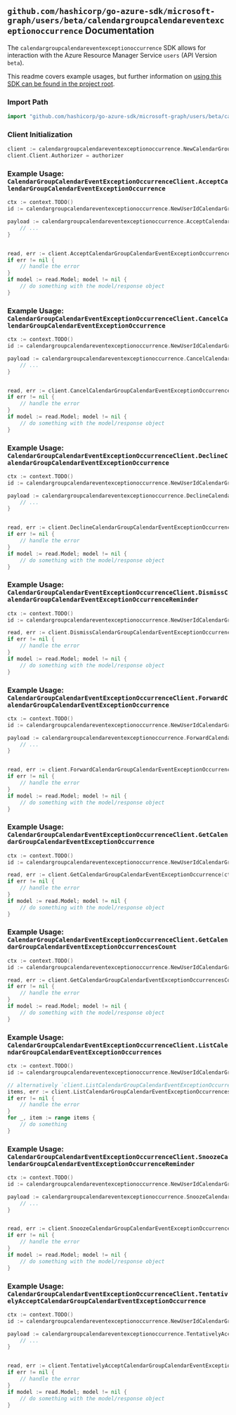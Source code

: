 
## `github.com/hashicorp/go-azure-sdk/microsoft-graph/users/beta/calendargroupcalendareventexceptionoccurrence` Documentation

The `calendargroupcalendareventexceptionoccurrence` SDK allows for interaction with the Azure Resource Manager Service `users` (API Version `beta`).

This readme covers example usages, but further information on [using this SDK can be found in the project root](https://github.com/hashicorp/go-azure-sdk/tree/main/docs).

### Import Path

```go
import "github.com/hashicorp/go-azure-sdk/microsoft-graph/users/beta/calendargroupcalendareventexceptionoccurrence"
```


### Client Initialization

```go
client := calendargroupcalendareventexceptionoccurrence.NewCalendarGroupCalendarEventExceptionOccurrenceClientWithBaseURI("https://management.azure.com")
client.Client.Authorizer = authorizer
```


### Example Usage: `CalendarGroupCalendarEventExceptionOccurrenceClient.AcceptCalendarGroupCalendarEventExceptionOccurrence`

```go
ctx := context.TODO()
id := calendargroupcalendareventexceptionoccurrence.NewUserIdCalendarGroupIdCalendarIdEventIdExceptionOccurrenceID("userIdValue", "calendarGroupIdValue", "calendarIdValue", "eventIdValue", "eventId1Value")

payload := calendargroupcalendareventexceptionoccurrence.AcceptCalendarGroupCalendarEventExceptionOccurrenceRequest{
	// ...
}


read, err := client.AcceptCalendarGroupCalendarEventExceptionOccurrence(ctx, id, payload)
if err != nil {
	// handle the error
}
if model := read.Model; model != nil {
	// do something with the model/response object
}
```


### Example Usage: `CalendarGroupCalendarEventExceptionOccurrenceClient.CancelCalendarGroupCalendarEventExceptionOccurrence`

```go
ctx := context.TODO()
id := calendargroupcalendareventexceptionoccurrence.NewUserIdCalendarGroupIdCalendarIdEventIdExceptionOccurrenceID("userIdValue", "calendarGroupIdValue", "calendarIdValue", "eventIdValue", "eventId1Value")

payload := calendargroupcalendareventexceptionoccurrence.CancelCalendarGroupCalendarEventExceptionOccurrenceRequest{
	// ...
}


read, err := client.CancelCalendarGroupCalendarEventExceptionOccurrence(ctx, id, payload)
if err != nil {
	// handle the error
}
if model := read.Model; model != nil {
	// do something with the model/response object
}
```


### Example Usage: `CalendarGroupCalendarEventExceptionOccurrenceClient.DeclineCalendarGroupCalendarEventExceptionOccurrence`

```go
ctx := context.TODO()
id := calendargroupcalendareventexceptionoccurrence.NewUserIdCalendarGroupIdCalendarIdEventIdExceptionOccurrenceID("userIdValue", "calendarGroupIdValue", "calendarIdValue", "eventIdValue", "eventId1Value")

payload := calendargroupcalendareventexceptionoccurrence.DeclineCalendarGroupCalendarEventExceptionOccurrenceRequest{
	// ...
}


read, err := client.DeclineCalendarGroupCalendarEventExceptionOccurrence(ctx, id, payload)
if err != nil {
	// handle the error
}
if model := read.Model; model != nil {
	// do something with the model/response object
}
```


### Example Usage: `CalendarGroupCalendarEventExceptionOccurrenceClient.DismissCalendarGroupCalendarEventExceptionOccurrenceReminder`

```go
ctx := context.TODO()
id := calendargroupcalendareventexceptionoccurrence.NewUserIdCalendarGroupIdCalendarIdEventIdExceptionOccurrenceID("userIdValue", "calendarGroupIdValue", "calendarIdValue", "eventIdValue", "eventId1Value")

read, err := client.DismissCalendarGroupCalendarEventExceptionOccurrenceReminder(ctx, id)
if err != nil {
	// handle the error
}
if model := read.Model; model != nil {
	// do something with the model/response object
}
```


### Example Usage: `CalendarGroupCalendarEventExceptionOccurrenceClient.ForwardCalendarGroupCalendarEventExceptionOccurrence`

```go
ctx := context.TODO()
id := calendargroupcalendareventexceptionoccurrence.NewUserIdCalendarGroupIdCalendarIdEventIdExceptionOccurrenceID("userIdValue", "calendarGroupIdValue", "calendarIdValue", "eventIdValue", "eventId1Value")

payload := calendargroupcalendareventexceptionoccurrence.ForwardCalendarGroupCalendarEventExceptionOccurrenceRequest{
	// ...
}


read, err := client.ForwardCalendarGroupCalendarEventExceptionOccurrence(ctx, id, payload)
if err != nil {
	// handle the error
}
if model := read.Model; model != nil {
	// do something with the model/response object
}
```


### Example Usage: `CalendarGroupCalendarEventExceptionOccurrenceClient.GetCalendarGroupCalendarEventExceptionOccurrence`

```go
ctx := context.TODO()
id := calendargroupcalendareventexceptionoccurrence.NewUserIdCalendarGroupIdCalendarIdEventIdExceptionOccurrenceID("userIdValue", "calendarGroupIdValue", "calendarIdValue", "eventIdValue", "eventId1Value")

read, err := client.GetCalendarGroupCalendarEventExceptionOccurrence(ctx, id, calendargroupcalendareventexceptionoccurrence.DefaultGetCalendarGroupCalendarEventExceptionOccurrenceOperationOptions())
if err != nil {
	// handle the error
}
if model := read.Model; model != nil {
	// do something with the model/response object
}
```


### Example Usage: `CalendarGroupCalendarEventExceptionOccurrenceClient.GetCalendarGroupCalendarEventExceptionOccurrencesCount`

```go
ctx := context.TODO()
id := calendargroupcalendareventexceptionoccurrence.NewUserIdCalendarGroupIdCalendarIdEventID("userIdValue", "calendarGroupIdValue", "calendarIdValue", "eventIdValue")

read, err := client.GetCalendarGroupCalendarEventExceptionOccurrencesCount(ctx, id, calendargroupcalendareventexceptionoccurrence.DefaultGetCalendarGroupCalendarEventExceptionOccurrencesCountOperationOptions())
if err != nil {
	// handle the error
}
if model := read.Model; model != nil {
	// do something with the model/response object
}
```


### Example Usage: `CalendarGroupCalendarEventExceptionOccurrenceClient.ListCalendarGroupCalendarEventExceptionOccurrences`

```go
ctx := context.TODO()
id := calendargroupcalendareventexceptionoccurrence.NewUserIdCalendarGroupIdCalendarIdEventID("userIdValue", "calendarGroupIdValue", "calendarIdValue", "eventIdValue")

// alternatively `client.ListCalendarGroupCalendarEventExceptionOccurrences(ctx, id, calendargroupcalendareventexceptionoccurrence.DefaultListCalendarGroupCalendarEventExceptionOccurrencesOperationOptions())` can be used to do batched pagination
items, err := client.ListCalendarGroupCalendarEventExceptionOccurrencesComplete(ctx, id, calendargroupcalendareventexceptionoccurrence.DefaultListCalendarGroupCalendarEventExceptionOccurrencesOperationOptions())
if err != nil {
	// handle the error
}
for _, item := range items {
	// do something
}
```


### Example Usage: `CalendarGroupCalendarEventExceptionOccurrenceClient.SnoozeCalendarGroupCalendarEventExceptionOccurrenceReminder`

```go
ctx := context.TODO()
id := calendargroupcalendareventexceptionoccurrence.NewUserIdCalendarGroupIdCalendarIdEventIdExceptionOccurrenceID("userIdValue", "calendarGroupIdValue", "calendarIdValue", "eventIdValue", "eventId1Value")

payload := calendargroupcalendareventexceptionoccurrence.SnoozeCalendarGroupCalendarEventExceptionOccurrenceReminderRequest{
	// ...
}


read, err := client.SnoozeCalendarGroupCalendarEventExceptionOccurrenceReminder(ctx, id, payload)
if err != nil {
	// handle the error
}
if model := read.Model; model != nil {
	// do something with the model/response object
}
```


### Example Usage: `CalendarGroupCalendarEventExceptionOccurrenceClient.TentativelyAcceptCalendarGroupCalendarEventExceptionOccurrence`

```go
ctx := context.TODO()
id := calendargroupcalendareventexceptionoccurrence.NewUserIdCalendarGroupIdCalendarIdEventIdExceptionOccurrenceID("userIdValue", "calendarGroupIdValue", "calendarIdValue", "eventIdValue", "eventId1Value")

payload := calendargroupcalendareventexceptionoccurrence.TentativelyAcceptCalendarGroupCalendarEventExceptionOccurrenceRequest{
	// ...
}


read, err := client.TentativelyAcceptCalendarGroupCalendarEventExceptionOccurrence(ctx, id, payload)
if err != nil {
	// handle the error
}
if model := read.Model; model != nil {
	// do something with the model/response object
}
```
